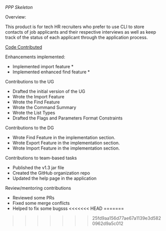 *PPP Skeleton*

Overview:

This product is for tech HR recruiters who prefer to use CLI to store contacts of job applicants and their respective interviews as well as keep track of the status of each applicant through the application process.

[Code Contributed](https://nus-cs2103-ay2122s2.github.io/tp-dashboard/?search=eman-kom&breakdown=true)

Enhancements implemented:
* Implemented import feature
  * 
* Implemented enhanced find feature
  * 

Contributions to the UG
* Drafted the initial version of the UG
* Wrote the Import Feature
* Wrote the Find Feature
* Wrote the Command Summary
* Wrote the List Types
* Drafted the Flags and Parameters Format Constraints

Contributions to the DG
* Wrote Find Feature in the implementation section.
* Wrote Export Feature in the implementation section.
* Wrote Import Feature in the implementation section.

Contributions to team-based tasks
* Published the v1.3 jar file
* Created the GitHub organization repo
* Updated the help page in the application

Review/mentoring contributions
* Reviewed some PRs
* Fixed some merge conflicts
* Helped to fix some bugsss
<<<<<<< HEAD
=======

>>>>>>> 25fd9aa156d77ae67a1139e3d5820962d9a5c012

